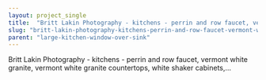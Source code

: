 ```yaml
---
layout: project_single
title:  "Britt Lakin Photography - kitchens - perrin and row faucet, vermont white granite, vermont white granite countertops, white shaker cabinets,..."
slug: "britt-lakin-photography-kitchens-perrin-and-row-faucet-vermont-white-granite-vermont-white"
parent: "large-kitchen-window-over-sink"
---
```

Britt Lakin Photography - kitchens - perrin and row faucet, vermont white granite, vermont white granite countertops, white shaker cabinets,...